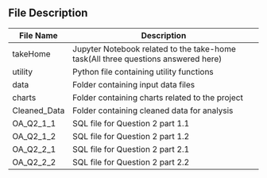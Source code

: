 
## File Description
| File Name  | Description  | 
|---|---|
|  takeHome |  Jupyter Notebook  related to the take-home task(All three questions answered here) | 
|utility                 | Python file containing utility functions
|data                    |  Folder containing input data files | 
|charts                  |   Folder containing charts related to the project | 
|Cleaned_Data            |  Folder containing cleaned data for analysis | 
|OA_Q2_1_1               | SQL file for Question 2 part 1.1
|OA_Q2_1_2               | SQL file for Question 2 part 1.2
|OA_Q2_2_1               | SQL file for Question 2 part 2.1
|OA_Q2_2_2               | SQL file for Question 2 part 2.2

